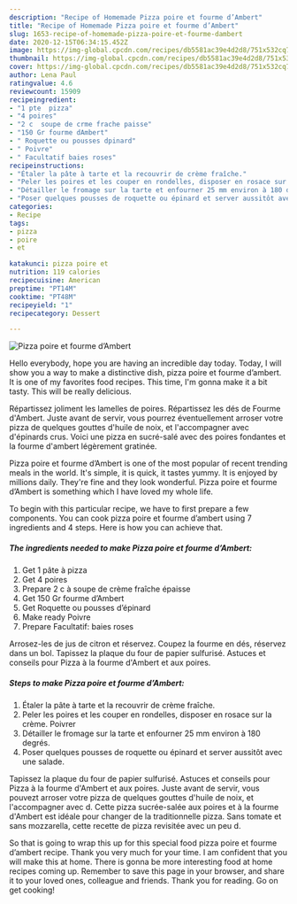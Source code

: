 ```yaml
---
description: "Recipe of Homemade Pizza poire et fourme d’Ambert"
title: "Recipe of Homemade Pizza poire et fourme d’Ambert"
slug: 1653-recipe-of-homemade-pizza-poire-et-fourme-dambert
date: 2020-12-15T06:34:15.452Z
image: https://img-global.cpcdn.com/recipes/db5581ac39e4d2d8/751x532cq70/pizza-poire-et-fourme-dambert-photo-principale-de-la-recette.jpg
thumbnail: https://img-global.cpcdn.com/recipes/db5581ac39e4d2d8/751x532cq70/pizza-poire-et-fourme-dambert-photo-principale-de-la-recette.jpg
cover: https://img-global.cpcdn.com/recipes/db5581ac39e4d2d8/751x532cq70/pizza-poire-et-fourme-dambert-photo-principale-de-la-recette.jpg
author: Lena Paul
ratingvalue: 4.6
reviewcount: 15909
recipeingredient:
- "1 pte  pizza"
- "4 poires"
- "2 c  soupe de crme frache paisse"
- "150 Gr fourme dAmbert"
- " Roquette ou pousses dpinard"
- " Poivre"
- " Facultatif baies roses"
recipeinstructions:
- "Étaler la pâte à tarte et la recouvrir de crème fraîche."
- "Peler les poires et les couper en rondelles, disposer en rosace sur la crème. Poivrer"
- "Détailler le fromage sur la tarte et enfourner 25 mm environ à 180 degrés."
- "Poser quelques pousses de roquette ou épinard et server aussitôt avec une salade."
categories:
- Recipe
tags:
- pizza
- poire
- et

katakunci: pizza poire et 
nutrition: 119 calories
recipecuisine: American
preptime: "PT14M"
cooktime: "PT48M"
recipeyield: "1"
recipecategory: Dessert

---
```



![Pizza poire et fourme d’Ambert](https://img-global.cpcdn.com/recipes/db5581ac39e4d2d8/751x532cq70/pizza-poire-et-fourme-dambert-photo-principale-de-la-recette.jpg)

Hello everybody, hope you are having an incredible day today. Today, I will show you a way to make a distinctive dish, pizza poire et fourme d’ambert. It is one of my favorites food recipes. This time, I'm gonna make it a bit tasty. This will be really delicious.

Répartissez joliment les lamelles de poires. Répartissez les dés de Fourme d&#39;Ambert. Juste avant de servir, vous pourrez éventuellement arroser votre pizza de quelques gouttes d&#39;huile de noix, et l&#39;accompagner avec d&#39;épinards crus. Voici une pizza en sucré-salé avec des poires fondantes et la fourme d&#39;ambert légèrement gratinée.

Pizza poire et fourme d’Ambert is one of the most popular of recent trending meals in the world. It's simple, it is quick, it tastes yummy. It is enjoyed by millions daily. They're fine and they look wonderful. Pizza poire et fourme d’Ambert is something which I have loved my whole life.


To begin with this particular recipe, we have to first prepare a few components. You can cook pizza poire et fourme d’ambert using 7 ingredients and 4 steps. Here is how you can achieve that.

<!--inarticleads1-->

##### The ingredients needed to make Pizza poire et fourme d’Ambert:

1. Get 1 pâte à pizza
1. Get 4 poires
1. Prepare 2 c à soupe de crème fraîche épaisse
1. Get 150 Gr fourme d’Ambert
1. Get  Roquette ou pousses d’épinard
1. Make ready  Poivre
1. Prepare  Facultatif: baies roses


Arrosez-les de jus de citron et réservez. Coupez la fourme en dés, réservez dans un bol. Tapissez la plaque du four de papier sulfurisé. Astuces et conseils pour Pizza à la fourme d&#39;Ambert et aux poires. 

<!--inarticleads2-->

##### Steps to make Pizza poire et fourme d’Ambert:

1. Étaler la pâte à tarte et la recouvrir de crème fraîche.
1. Peler les poires et les couper en rondelles, disposer en rosace sur la crème. Poivrer
1. Détailler le fromage sur la tarte et enfourner 25 mm environ à 180 degrés.
1. Poser quelques pousses de roquette ou épinard et server aussitôt avec une salade.


Tapissez la plaque du four de papier sulfurisé. Astuces et conseils pour Pizza à la fourme d&#39;Ambert et aux poires. Juste avant de servir, vous pouvezt arroser votre pizza de quelques gouttes d&#39;huile de noix, et l&#39;accompagner avec d. Cette pizza sucrée-salée aux poires et à la fourme d&#39;Ambert est idéale pour changer de la traditionnelle pizza. Sans tomate et sans mozzarella, cette recette de pizza revisitée avec un peu d. 

So that is going to wrap this up for this special food pizza poire et fourme d’ambert recipe. Thank you very much for your time. I am confident that you will make this at home. There is gonna be more interesting food at home recipes coming up. Remember to save this page in your browser, and share it to your loved ones, colleague and friends. Thank you for reading. Go on get cooking!
